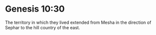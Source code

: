 # Genesis 10:30

The territory in which they lived extended from Mesha in the direction of Sephar to the hill country of the east.
